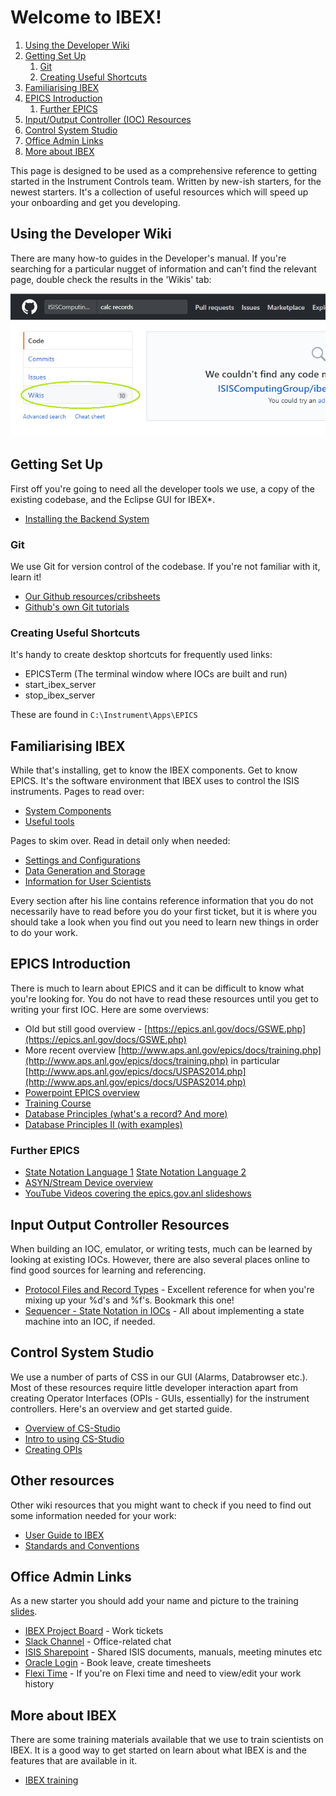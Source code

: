 # Welcome to IBEX!

1. [Using the Developer Wiki](#using-the-developer-wiki)
2. [Getting Set Up](#getting-set-up)
    1. [Git](#git)
    2. [Creating Useful Shortcuts](#creating-useful-shortcuts)
3. [Familiarising IBEX](#familiarising-ibex)
4. [EPICS Introduction](#epics-introduction)
    1. [Further EPICS](#epics-introduction)
5. [Input/Output Controller (IOC) Resources](#input-output-controller-resources)
6. [Control System Studio](#control-system-studio)
7. [Office Admin Links](#office-admin-links)
8. [More about IBEX](#more-about-ibex)



This page is designed to be used as a comprehensive reference to getting started in the Instrument Controls team. Written by new-ish starters, for the newest starters. It's a collection of useful resources which will speed up your onboarding and get you developing. 

## Using the Developer Wiki

There are many how-to guides in the Developer's manual. If you're searching for a particular nugget of information and can't find the relevant page, double check the results in the 'Wikis' tab:


![Wiki Search Results](https://raw.githubusercontent.com/ISISComputingGroup/ibex_developers_manual/master/images/wiki_halp.png)


## Getting Set Up

First off you're going to need all the developer tools we use, a copy of the existing codebase, and the Eclipse GUI for IBEX*.

- [Installing the Backend System](First-time-installing-and-building-(Windows))

### Git

We use Git for version control of the codebase. If you're not familiar with it, learn it!

- [Our Github resources/cribsheets](Working-with-git-and-github)
- [Github's own Git tutorials](https://try.github.io/)

### Creating Useful Shortcuts

It's handy to create desktop shortcuts for frequently used links:

- EPICSTerm (The terminal window where IOCs are built and run)
- start_ibex_server
- stop_ibex_server

These are found in `C:\Instrument\Apps\EPICS`
 


## Familiarising IBEX

While that's installing, get to know the IBEX components. Get to know EPICS. It's the software environment that IBEX uses to control the ISIS instruments. Pages to read over: 

- [System Components](System-Components)
- [Useful tools](Useful-tools)

Pages to skim over. Read in detail only when needed:
 
- [Settings and Configurations](Settings-and-Configurations)
- [Data Generation and Storage](Data-Generation-and-Storage)
- [Information for User Scientists](https://github.com/ISISComputingGroup/IBEX/wiki)

Every section after his line contains reference information that you do not necessarily have to read before you do your first ticket, but it is where you should take a look when you find out you need to learn new things in order to do your work.

## EPICS Introduction

There is much to learn about EPICS and it can be difficult to know what you're looking for. You do not have to read these resources until you get to writing your first IOC. Here are some overviews:

- Old but still good overview - [https://epics.anl.gov/docs/GSWE.php](https://epics.anl.gov/docs/GSWE.php)
- More recent overview [http://www.aps.anl.gov/epics/docs/training.php](http://www.aps.anl.gov/epics/docs/training.php) in particular [http://www.aps.anl.gov/epics/docs/USPAS2014.php](http://www.aps.anl.gov/epics/docs/USPAS2014.php)
- [Powerpoint EPICS overview](https://epics.anl.gov/docs/USPAS2014/1-Monday/EPICS_Intro.pdf)
- [Training Course](https://epics.anl.gov/docs/USPAS2014.php)
- [Database Principles (what's a record? And more)](https://epics.anl.gov/docs/USPAS2014/2-Tuesday/Database-1.pdf)
- [Database Principles II (with examples)](https://epics.anl.gov/docs/USPAS2014/2-Tuesday/Database-2.pdf)

### Further EPICS

- [State Notation Language 1](https://epics.anl.gov/docs/USPAS2014/2-Tuesday/SNL_1_EPICSAutomation.pdf) [State Notation Language 2](https://epics.anl.gov/docs/USPAS2014/2-Tuesday/SNL_2_Sequencer.pdf)
- [ASYN/Stream Device overview](https://epics.anl.gov/docs/USPAS2014/2-Tuesday/SNL_2_Sequencer.pdf)
- [YouTube Videos covering the epics.gov.anl slideshows](https://epics.anl.gov/docs/APS2015.php)


## Input Output Controller Resources

When building an IOC, emulator, or writing tests, much can be learned by looking at existing IOCs. However, there are also several places online to find good sources for learning and referencing. 

- [Protocol Files and Record Types](http://epics.web.psi.ch/software/streamdevice/doc/protocol.html) - Excellent reference for when you're mixing up your %d's and %f's. Bookmark this one!
- [Sequencer - State Notation in IOCs](http://www-csr.bessy.de/control/SoftDist/sequencer/Tutorial.html#pv-names-using-program-parameters) - All about implementing a state machine into an IOC, if needed.


## Control System Studio

We use a number of parts of CSS in our GUI (Alarms, Databrowser etc.). Most of these resources require little developer interaction apart from creating Operator Interfaces (OPIs - GUIs, essentially) for the instrument controllers. Here's an overview and get started guide.

- [Overview of CS-Studio](https://epics.anl.gov/docs/USPAS2014/1-Monday/CSS_1_Overview.pdf)
- [Intro to using CS-Studio](http://www.aps.anl.gov/epics/docs/USPAS2014/1-Monday/CSS_2_First_Steps.pdf)
- [Creating OPIs](https://github.com/ISISComputingGroup/ibex_developers_manual/wiki/OPI-Creation)

## Other resources

Other wiki resources that you might want to check if you need to find out some information needed for your work:

- [User Guide to IBEX](https://github.com/ISISComputingGroup/ibex_user_manual/wiki)
- [Standards and Conventions](https://github.com/ISISComputingGroup/ibex_developers_manual/wiki/Standards-&-Conventions)

## Office Admin Links

As a new starter you should add your name and picture to the training [slides](http://www.facilities.rl.ac.uk/isis/computing/ICPdiscussions/Forms/AllItems.aspx?RootFolder=%2Fisis%2Fcomputing%2FICPdiscussions%2FTraining&FolderCTID=0x01200027AD8F05966A2748B3B04C98BB5B442B&View=%7BF2C33C51-70E6-4343-B937-2C59A2568306%7D).

- [IBEX Project Board](https://github.com/ISISComputingGroup/IBEX/projects/1) - Work tickets
- [Slack Channel](https://ibex-icp.slack.com/messages/C055HTCCU/) - Office-related chat
- [ISIS Sharepoint](https://www.facilities.rl.ac.uk/isis/default.aspx) - Shared ISIS documents, manuals, meeting minutes etc
- [Oracle Login](https://portal.ssc.rcuk.ac.uk/) - Book leave, create timesheets
- [Flexi Time](https://flexiral.stfc.ac.uk/FCDWeb/) - If you're on Flexi time and need to view/edit your work history

## More about IBEX 
There are some training materials available that we use to train scientists on IBEX. It is a good way to get started on learn about what IBEX is and the features that are available in it.
- [IBEX training](http://www.facilities.rl.ac.uk/isis/computing/ICPdiscussions/Forms/AllItems.aspx?RootFolder=%2Fisis%2Fcomputing%2FICPdiscussions%2FTraining&FolderCTID=0x01200027AD8F05966A2748B3B04C98BB5B442B&View={F2C33C51-70E6-4343-B937-2C59A2568306})